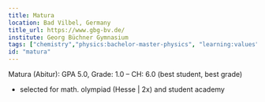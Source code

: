 ```yaml
---
title: Matura
location: Bad Vilbel, Germany
title_url: https://www.gbg-bv.de/
institute: Georg Büchner Gymnasium
tags: ["chemistry","physics:bachelor-master-physics", "learning:values", "academic excellence:scholarship", "psychology:bachelor-psychology"]
id: "matura"
---
```


Matura (Abitur): GPA 5.0, Grade: 1.0 – CH: 6.0 (best student, best grade)
* selected for math. olympiad (Hesse | 2x) and student academy 